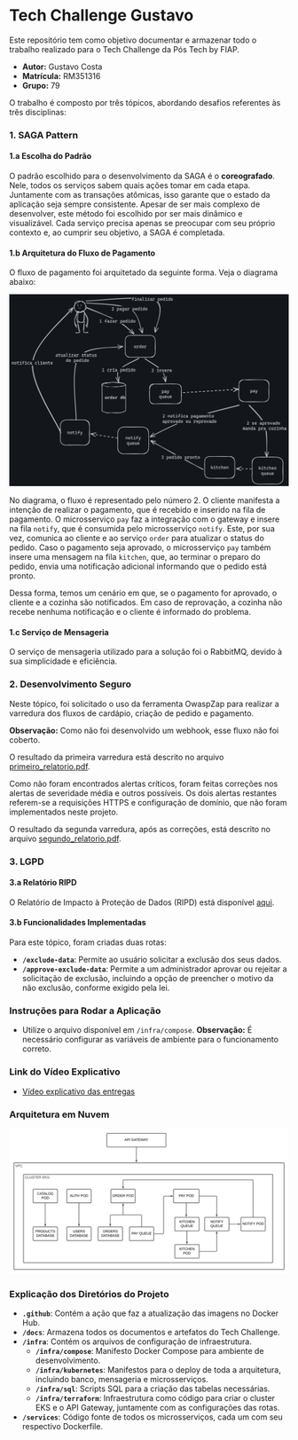 # Tech Challenge Gustavo

Este repositório tem como objetivo documentar e armazenar todo o trabalho realizado para o Tech Challenge da Pós Tech by FIAP.

- **Autor:** Gustavo Costa
- **Matrícula:** RM351316
- **Grupo:** 79

O trabalho é composto por três tópicos, abordando desafios referentes às três disciplinas:

### 1. SAGA Pattern

#### 1.a Escolha do Padrão

O padrão escolhido para o desenvolvimento da SAGA é o **coreografado**. Nele, todos os serviços sabem quais ações tomar em cada etapa. Juntamente com as transações atômicas, isso garante que o estado da aplicação seja sempre consistente. Apesar de ser mais complexo de desenvolver, este método foi escolhido por ser mais dinâmico e visualizável. Cada serviço precisa apenas se preocupar com seu próprio contexto e, ao cumprir seu objetivo, a SAGA é completada.

#### 1.b Arquitetura do Fluxo de Pagamento

O fluxo de pagamento foi arquitetado da seguinte forma. Veja o diagrama abaixo:

<img src="./docs/saga.png" alt="Diagrama do fluxo SAGA"/>

No diagrama, o fluxo é representado pelo número 2. O cliente manifesta a intenção de realizar o pagamento, que é recebido e inserido na fila de pagamento. O microsserviço `pay` faz a integração com o gateway e insere na fila `notify`, que é consumida pelo microsserviço `notify`. Este, por sua vez, comunica ao cliente e ao serviço `order` para atualizar o status do pedido. Caso o pagamento seja aprovado, o microsserviço `pay` também insere uma mensagem na fila `kitchen`, que, ao terminar o preparo do pedido, envia uma notificação adicional informando que o pedido está pronto.

Dessa forma, temos um cenário em que, se o pagamento for aprovado, o cliente e a cozinha são notificados. Em caso de reprovação, a cozinha não recebe nenhuma notificação e o cliente é informado do problema.

#### 1.c Serviço de Mensageria

O serviço de mensageria utilizado para a solução foi o RabbitMQ, devido à sua simplicidade e eficiência.

### 2. Desenvolvimento Seguro

Neste tópico, foi solicitado o uso da ferramenta OwaspZap para realizar a varredura dos fluxos de cardápio, criação de pedido e pagamento.

**Observação:** Como não foi desenvolvido um webhook, esse fluxo não foi coberto.

O resultado da primeira varredura está descrito no arquivo [primeiro_relatorio.pdf](./docs/primeiro_relatorio.pdf).

Como não foram encontrados alertas críticos, foram feitas correções nos alertas de severidade média e outros possíveis. Os dois alertas restantes referem-se a requisições HTTPS e configuração de domínio, que não foram implementados neste projeto.

O resultado da segunda varredura, após as correções, está descrito no arquivo [segundo_relatorio.pdf](./docs/segundo_relatorio.pdf).

### 3. LGPD

#### 3.a Relatório RIPD

O Relatório de Impacto à Proteção de Dados (RIPD) está disponível [aqui](./docs/RIPD.pdf).

#### 3.b Funcionalidades Implementadas

Para este tópico, foram criadas duas rotas:
- **`/exclude-data`**: Permite ao usuário solicitar a exclusão dos seus dados.
- **`/approve-exclude-data`**: Permite a um administrador aprovar ou rejeitar a solicitação de exclusão, incluindo a opção de preencher o motivo da não exclusão, conforme exigido pela lei.

### Instruções para Rodar a Aplicação

- Utilize o arquivo disponível em `/infra/compose`. **Observação:** É necessário configurar as variáveis de ambiente para o funcionamento correto.

### Link do Vídeo Explicativo

- [Vídeo explicativo das entregas](https://www.youtube.com/watch?v=ss9PWpgmaK4)

### Arquitetura em Nuvem

<img src="./docs/diagrama_cloud.png" alt="Diagrama cloud"/>

### Explicação dos Diretórios do Projeto

- **`.github`**: Contém a ação que faz a atualização das imagens no Docker Hub.
- **`/docs`**: Armazena todos os documentos e artefatos do Tech Challenge.
- **`/infra`**: Contém os arquivos de configuração de infraestrutura.
  - **`/infra/compose`**: Manifesto Docker Compose para ambiente de desenvolvimento.
  - **`/infra/kubernetes`**: Manifestos para o deploy de toda a arquitetura, incluindo banco, mensageria e microsserviços.
  - **`/infra/sql`**: Scripts SQL para a criação das tabelas necessárias.
  - **`/infra/terraform`**: Infraestrutura como código para criar o cluster EKS e o API Gateway, juntamente com as configurações das rotas.
- **`/services`**: Código fonte de todos os microsserviços, cada um com seu respectivo Dockerfile.
